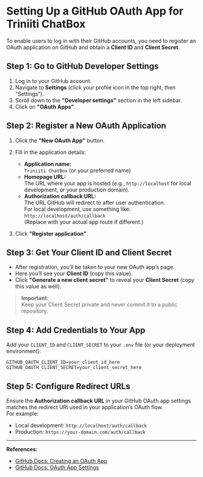 # Setting Up a GitHub OAuth App for Triniiti ChatBox

To enable users to log in with their GitHub accounts, you need to register an OAuth application on GitHub and obtain a **Client ID** and **Client Secret**.

## Step 1: Go to GitHub Developer Settings

1. Log in to your GitHub account.
2. Navigate to **Settings** (click your profile icon in the top right, then “Settings”).
3. Scroll down to the **"Developer settings"** section in the left sidebar.
4. Click on **"OAuth Apps"**.

## Step 2: Register a New OAuth Application

1. Click the **"New OAuth App"** button.
2. Fill in the application details:
   - **Application name:**  
     `Triniiti ChatBox` (or your preferred name)
   - **Homepage URL:**  
     The URL where your app is hosted (e.g., `http://localhost` for local development, or your production domain).
   - **Authorization callback URL:**  
     The URL GitHub will redirect to after user authentication.  
     For local development, use something like:  
     `http://localhost/auth/callback`  
     (Replace with your actual app route if different.)

3. Click **"Register application"**.

## Step 3: Get Your Client ID and Client Secret

- After registration, you’ll be taken to your new OAuth app’s page.
- Here you’ll see your **Client ID** (copy this value).
- Click **"Generate a new client secret"** to reveal your **Client Secret** (copy this value as well).

> **Important:**  
> Keep your Client Secret private and never commit it to a public repository.

## Step 4: Add Credentials to Your App

Add your `CLIENT_ID` and `CLIENT_SECRET` to your `.env` file (or your deployment environment):

```env
GITHUB_OAUTH_CLIENT_ID=your_client_id_here
GITHUB_OAUTH_CLIENT_SECRET=your_client_secret_here
```

## Step 5: Configure Redirect URLs

Ensure the **Authorization callback URL** in your GitHub OAuth app settings matches the redirect URI used in your application’s OAuth flow.  
For example:  
- Local development: `http://localhost/auth/callback`
- Production: `https://your-domain.com/auth/callback`

---

**References:**
- [GitHub Docs: Creating an OAuth App](https://docs.github.com/en/developers/apps/building-oauth-apps/creating-an-oauth-app)
- [GitHub Docs: OAuth App Settings](https://docs.github.com/en/developers/apps/building-oauth-apps/authorizing-oauth-apps)

